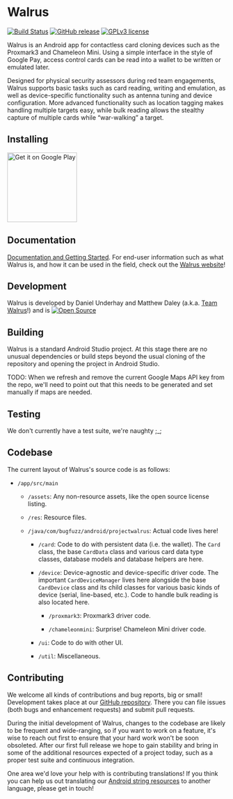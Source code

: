 # Walrus
[![Build Status](https://img.shields.io/badge/build-alpha-orange.svg)](https://play.google.com/store/apps/details?id=com.bugfuzz.android.projectwalrus&pcampaignid=MKT-Other-global-all-co-prtnr-py-PartBadge-Mar2515-1)
[![GitHub release](https://img.shields.io/badge/release-v0.1-blue.svg)](https://github.com/TeamWalrus/Walrus/releases/)
[![GPLv3 license](https://img.shields.io/badge/license-GPLv3-blue.svg)](https://github.com/TeamWalrus/Walrus/blob/master/LICENSE)

Walrus is an Android app for contactless card cloning devices such as the Proxmark3 and Chameleon Mini. Using a simple interface in the style of Google Pay, access control cards can be read into a wallet to be written or emulated later.

Designed for physical security assessors during red team engagements, Walrus supports basic tasks such as card reading, writing and emulation, as well as device-specific functionality such as antenna tuning and device configuration. More advanced functionality such as location tagging makes handling multiple targets easy, while bulk reading allows the stealthy capture of multiple cards while “war-walking” a target.

## Installing

<a href="https://play.google.com/store/apps/details?id=com.bugfuzz.android.projectwalrus&amp;pcampaignid=MKT-Other-global-all-co-prtnr-py-PartBadge-Mar2515-1"><img alt="Get it on Google Play" src="https://play.google.com/intl/en_us/badges/images/generic/en_badge_web_generic.png" width="160"></a>

## Documentation

[Documentation and Getting Started](https://walrus.app/docs/getting-started/). For end-user information such as what Walrus is, and how it can be used in the field, check out the [Walrus website](https://walrus.app/)!

## Development

Walrus is developed by Daniel Underhay and Matthew Daley (a.k.a. [Team Walrus](mailto:team@walrus.app)!) and is [![Open Source](https://badges.frapsoft.com/os/v3/open-source.svg?v=103)]()

## Building

Walrus is a standard Android Studio project. At this stage there are no unusual dependencies or build steps beyond the usual cloning of the repository and opening the project in Android Studio.

TODO: When we refresh and remove the current Google Maps API key from the repo, we'll need to point out that this needs to be generated and set manually if maps are needed.

## Testing

We don't currently have a test suite, we're naughty ;\_;

## Codebase

The current layout of Walrus's source code is as follows:

* `/app/src/main`

  * `/assets`: Any non-resource assets, like the open source license listing.

  * `/res`: Resource files.

  * `/java/com/bugfuzz/android/projectwalrus`: Actual code lives here!

    * `/card`: Code to do with persistent data (i.e. the wallet). The `Card` class, the base `CardData` class and various card data type classes, database models and database helpers are here.

    * `/device`: Device-agnostic and device-specific driver code. The important `CardDeviceManager` lives here alongside the base `CardDevice` class and its child classes for various basic kinds of device (serial, line-based, etc.). Code to handle bulk reading is also located here.

      * `/proxmark3`: Proxmark3 driver code.

      * `/chameleonmini`: Surprise! Chameleon Mini driver code.

    * `/ui`: Code to do with other UI.

    * `/util`: Miscellaneous.

## Contributing

We welcome all kinds of contributions and bug reports, big or small! Development takes place at our [GitHub repository](https://github.com/TeamWalrus/Walrus). There you can file issues (both bugs and enhancement requests) and submit pull requests.

During the initial development of Walrus, changes to the codebase are likely to be frequent and wide-ranging, so if you want to work on a feature, it's wise to reach out first to ensure that your hard work won't be soon obsoleted. After our first full release we hope to gain stability and bring in some of the additional resources expected of a project today, such as a proper test suite and continuous integration.

One area we'd love your help with is contributing translations! If you think you can help us out translating our [Android string resources](https://github.com/TeamWalrus/Walrus/blob/master/app/src/main/res/values/strings.xml) to another language, please get in touch!
